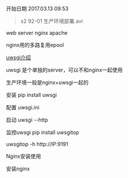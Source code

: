 开始日期 2017.03.13 09:53

>s2 92-01 生产环境部署.avi
>
>

web server
nginx
apache

nginx用的多路复用epool

[uwsgi介绍](http://www.cnblogs.com/alex3714/p/6538374.html)

uwsgi 是个单独的server，可以不和nginx一起使用

生产环境一般是nginx+uwsgi一起的

安装
pip install uwsgi

配置 uwsgi.ini

启动
uwsgi --http

监控uwsgi
pip install uwsgitop

uwsgitop -h http://IP:9191

Nginx安装使用

安装nginx


